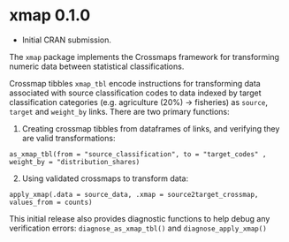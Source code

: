 # xmap 0.1.0

* Initial CRAN submission.

The `xmap` package implements the Crossmaps framework for transforming numeric data between statistical classifications.

Crossmap tibbles `xmap_tbl` encode instructions for transforming data associated with source classification codes to data indexed by target classification categories (e.g. agriculture (20%) -> fisheries) as `source`, `target` and `weight_by` links. There are two primary functions:

1. Creating crossmap tibbles from dataframes of links, and verifying they are valid transformations: 

`as_xmap_tbl(from = "source_classification", to = "target_codes" , weight_by = "distribution_shares)`

2. Using validated crossmaps to transform data:

`apply_xmap(.data = source_data, .xmap = source2target_crossmap, values_from = counts)`

This initial release also provides diagnostic functions to help debug any verification errors: `diagnose_as_xmap_tbl()` and `diagnose_apply_xmap()`